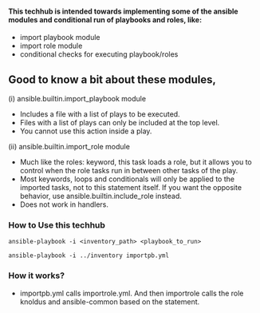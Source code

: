 #### This techhub is intended towards implementing some of the ansible modules and conditional run of playbooks and roles, like:
- import playbook module
- import role module
- conditional checks for executing playbook/roles 

## Good to know a bit about these modules,
(i) ansible.builtin.import_playbook module
 - Includes a file with a list of plays to be executed.
 - Files with a list of plays can only be included at the top level.
 - You cannot use this action inside a play.


(ii) ansible.builtin.import_role module
- Much like the roles: keyword, this task loads a role, but it allows you to control when the role tasks run in between other tasks of the play.
- Most keywords, loops and conditionals will only be applied to the imported tasks, not to this statement itself. If you want the opposite behavior, use ansible.builtin.include_role instead.
- Does not work in handlers.

### How to Use this techhub
``` 
ansible-playbook -i <inventory_path> <playbook_to_run> 
```

```
ansible-playbook -i ../inventory importpb.yml
```

### How it works?
- importpb.yml calls importrole.yml. And then importrole calls the role knoldus and ansible-common based on the statement.


